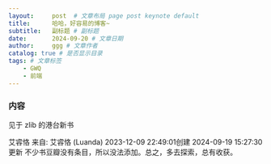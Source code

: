 ```yaml
---
layout:     post  # 文章布局 page post keynote default
title:      哈哈，好容易的博客~
subtitle:   副标题 # 副标题
date:       2024-09-20 # 文章日期
author:     ggg # 文章作者
catalog: true # 是否显示目录
tags: # 文章标签
    - GWQ
    - 前端
---
```


### 内容

见于 zlib 的港台新书

艾䜭恪
来自: 艾䜭恪 (Luanda) 2023-12-09 22:49:01创建   2024-09-19 15:27:30更新
不少书豆瓣没有条目，所以没法添加。总之，多去探索，总有收获。
